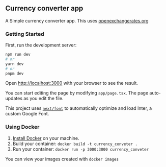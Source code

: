## Currency converter app
A Simple currency converter app.
This uses [openexchangerates.org](https://openexchangerates.org)

### Getting Started

First, run the development server:

```bash
npm run dev
# or
yarn dev
# or
pnpm dev
```

Open [http://localhost:3000](http://localhost:3000) with your browser to see the result.

You can start editing the page by modifying `app/page.tsx`. The page auto-updates as you edit the file.

This project uses [`next/font`](https://nextjs.org/docs/basic-features/font-optimization) to automatically optimize and load Inter, a custom Google Font.

### Using Docker

1. [Install Docker](https://docs.docker.com/get-docker/) on your machine.
1. Build your container: `docker build -t currency_conveter .`
1. Run your container: `docker run -p 3000:3000 currency_conveter`

You can view your images created with `docker images`
